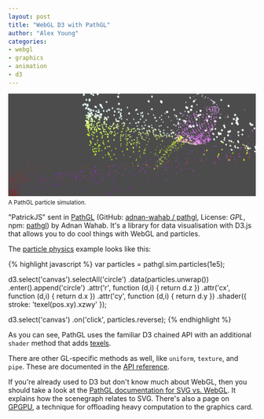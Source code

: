 ```yaml
---
layout: post
title: "WebGL D3 with PathGL"
author: "Alex Young"
categories:
- webgl
- graphics
- animation
- d3
---
```


<div class="image">
  <img src="/images/posts/pathgl.png" />
  <small>A PathGL particle simulation.</small>
</div>

"PatrickJS" sent in [PathGL](http://pathgl.com/) (GitHub: [adnan-wahab / pathgl](https://github.com/adnan-wahab/pathgl), License: _GPL_, npm: [pathgl](https://www.npmjs.org/package/pathgl)) by Adnan Wahab.  It's a library for data visualisation with D3.js that allows you to do cool things with WebGL and particles.

The [particle physics](http://pathgl.com/examples/physics.html) example looks like this:

{% highlight javascript %}
var particles = pathgl.sim.particles(1e5);

d3.select('canvas').selectAll('circle')
  .data(particles.unwrap())
  .enter().append('circle')
    .attr('r', function (d,i) { return d.z })
    .attr('cx', function (d,i) { return d.x })
    .attr('cy', function (d,i) { return d.y })
    .shader({ stroke: 'texel(pos.xy).xzwy' });

d3.select('canvas')
  .on('click', particles.reverse);
{% endhighlight %}

As you can see, PathGL uses the familiar D3 chained API with an additional `shader` method that adds [texels](http://bit.ly/1jIfzH8).

There are other GL-specific methods as well, like `uniform`, `texture`, and `pipe`.  These are documented in the [API reference](http://pathgl.com/documentation/api.html).

If you're already used to D3 but don't know much about WebGL, then you should take a look at the [PathGL documentation for SVG vs. WebGL](http://pathgl.com/documentation/svg.html).  It explains how the scenegraph relates to SVG.  There's also a page on [GPGPU](http://pathgl.com/documentation/gpgpu.html), a technique for offloading heavy computation to the graphics card.
